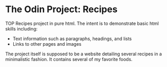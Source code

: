 # The Odin Project: Recipes

TOP Recipes project in pure html. The intent is to demonstrate basic html skills including:
* Text information such as paragraphs, headings, and lists
* Links to other pages and images

The project itself is supposed to be a website detailing several recipes in a minimalistic fashion. It contains several of my favorite foods.
